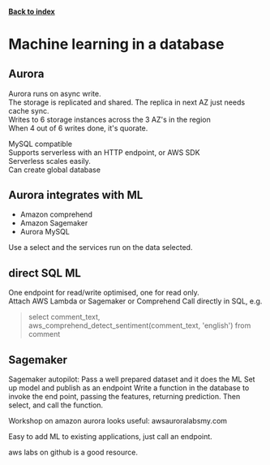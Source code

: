 <LINK href="jb1.css" rel="stylesheet" type="text/css">

#### [Back to index](index.html)

# Machine learning in a database

## Aurora

Aurora runs on async write.  
The storage is replicated and shared. The replica in next AZ just needs cache sync.  
Writes to 6 storage instances across the 3 AZ's in the region  
When 4 out of 6 writes done, it's quorate.  

MySQL compatible  
Supports serverless with an HTTP endpoint, or AWS SDK  
Serverless scales easily.  
Can create global database  

## Aurora integrates with ML

- Amazon comprehend
- Amazon Sagemaker
- Aurora MySQL

Use a select and the services run on the data selected.

## direct SQL ML

One endpoint for read/write optimised, one for read only.  
Attach AWS Lambda or Sagemaker or Comprehend
Call directly in SQL, e.g.
> select comment_text, aws_comprehend_detect_sentiment(comment_text, 'english') from comment

## Sagemaker

Sagemaker autopilot: Pass a well prepared dataset and it does the ML
Set up model and publish as an endpoint
Write a function in the database to invoke the end point, passing the features, returning prediction.
Then select, and call the function.

Workshop on amazon aurora looks useful: awsauroralabsmy.com

Easy to add ML to existing applications, just call an endpoint.

aws labs on github is a good resource.
